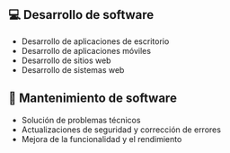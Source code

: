 ## 💻 Desarrollo de software
- Desarrollo de aplicaciones de escritorio
- Desarrollo de aplicaciones móviles
- Desarrollo de sitios web
- Desarrollo de sistemas web


## 🔩 Mantenimiento de software
- Solución de problemas técnicos
- Actualizaciones de seguridad y corrección de errores
- Mejora de la funcionalidad y el rendimiento
